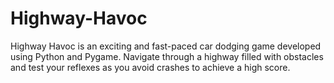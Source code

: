 # Highway-Havoc
Highway Havoc is an exciting and fast-paced car dodging game developed using Python and Pygame. Navigate through a highway filled with obstacles and test your reflexes as you avoid crashes to achieve a high score.
